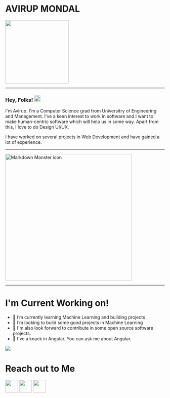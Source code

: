 <h1> AVIRUP MONDAL</h1> <img src="https://github.com/TheDudeThatCode/TheDudeThatCode/blob/master/Assets/Developer.gif?raw=true" width="200px" height="200px">
<hr>
<h3> Hey, Folks! <img src="https://github.com/TheDudeThatCode/TheDudeThatCode/blob/master/Assets/Hi.gif?raw=true" width="20px" height="20px"></h3>
<p> I'm Avirup. I'm a Computer Science grad from Universitry of Engineering and Management. I've a keen interest to work in software and I want to make human-centric software which will help us in some way. Apart from this, I love to do Design UI/UX. 

I have worked on several projects in Web Development and have gained a lot of experience.
</p>
<hr>
<img src="https://media.giphy.com/media/ifN67Qqry3nZ6OQbx0/giphy.gif" width="400px; height="400px" alt="Markdown Monster icon">

<hr>
<h1>I'm Current Working on!</h1>
<ul>
  <li>🌱 I’m currently learning Machine Learning and building projects</li>
  <li>👯 I’m looking to build some good projects in Machine Learning</li>
  <li>👯 I'm also look forward to contribute in some open source software projects.</li>
  <li>💬 I've a knack in Angular. You can ask me about Angular.</li>
</ul>
<img src="https://camo.githubusercontent.com/557146581556b92fff91d5056176e44185fb63ff/68747470733a2f2f6d656469612e67697068792e636f6d2f6d656469612f4c384b36326954446b7a4758362f67697068792e676966">

<h1>Reach out to Me</h1>
<a href="https://www.facebook.com/avirup49/"><img src="https://w7.pngwing.com/pngs/938/833/png-transparent-computer-icons-facebook-social-media-share-logo-linkedin-social-networking-service.png" width="40px" height="40px"></a>                                                                                              
<a href="https://www.linkedin.com/in/avirup-mondal-0ba746151"><img src="https://image.flaticon.com/icons/png/512/61/61109.png" "width= "40px" height="40px"></a>
<a href="https://sourcerer.io/avirup-301294"><img src="https://avatars1.githubusercontent.com/u/29913589?s=400&v=4" "width= "40px" height="40px"></a>
